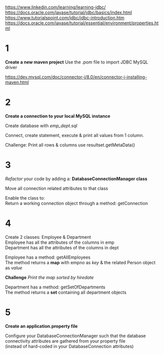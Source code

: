 https://www.linkedin.com/learning/learning-jdbc/
https://docs.oracle.com/javase/tutorial/jdbc/basics/index.html
https://www.tutorialspoint.com/jdbc/jdbc-introduction.htm
https://docs.oracle.com/javase/tutorial/essential/environment/properties.html

# 1

**Create a new maven project**
Use the .pom file to import JDBC MySQL driver

https://dev.mysql.com/doc/connector-j/8.0/en/connector-j-installing-maven.html

# 2

**Create a connection to your local MySQL instance**<br>

Create database with *emp_dept.sql*

Connect, create statement, execute & print all values from 1 column.

Challenge: Print all rows & columns use resultset.getMetaData()

# 3

*Refactor* your code by adding a:
**DatabaseConnectionManager class**<br>

Move all connection related attributes to that class<br>

Enable the class to: <br>
Return a working connection object through a method: getConnection

# 4

Create 2 classes: Employee & Department<br>
Employee has all the attributes of the columns in emp<br>
Department has all the attributes of the columns in dept<br>

Employee has a method: getAllEmployees <br>
The method returns a **map** with empno as *key* & the related Person object as *value*<br>

**Challenge** *Print the map sorted by hiredate*

Department has a method: getSetOfDepartments <br>
The method returns a **set** containing all department objects

# 5

**Create an application.property file**

Configure your DatabaseConnectionManager such that the database connectivity attributes are gathered from your property file
 <br>
 (instead of hard-coded in your DatabaseConnection attributes)<br>

